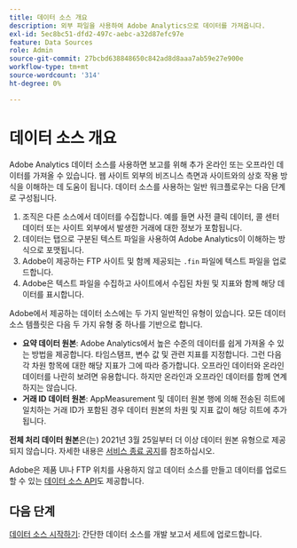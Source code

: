 ```yaml
---
title: 데이터 소스 개요
description: 외부 파일을 사용하여 Adobe Analytics으로 데이터를 가져옵니다.
exl-id: 5ec8bc51-dfd2-497c-aebc-a32d87efc97e
feature: Data Sources
role: Admin
source-git-commit: 27bcbd638848650c842ad8d8aaa7ab59e27e900e
workflow-type: tm+mt
source-wordcount: '314'
ht-degree: 0%

---
```


# 데이터 소스 개요

Adobe Analytics 데이터 소스를 사용하면 보고를 위해 추가 온라인 또는 오프라인 데이터를 가져올 수 있습니다. 웹 사이트 외부의 비즈니스 측면과 사이트와의 상호 작용 방식을 이해하는 데 도움이 됩니다. 데이터 소스를 사용하는 일반 워크플로우는 다음 단계로 구성됩니다.

1. 조직은 다른 소스에서 데이터를 수집합니다. 예를 들면 사전 클릭 데이터, 콜 센터 데이터 또는 사이트 외부에서 발생한 거래에 대한 정보가 포함됩니다.
1. 데이터는 탭으로 구분된 텍스트 파일을 사용하여 Adobe Analytics이 이해하는 방식으로 포맷됩니다.
1. Adobe이 제공하는 FTP 사이트 및 함께 제공되는 `.fin` 파일에 텍스트 파일을 업로드합니다.
1. Adobe은 텍스트 파일을 수집하고 사이트에서 수집된 차원 및 지표와 함께 해당 데이터를 표시합니다.

Adobe에서 제공하는 데이터 소스에는 두 가지 일반적인 유형이 있습니다. 모든 데이터 소스 템플릿은 다음 두 가지 유형 중 하나를 기반으로 합니다.

* **요약 데이터 원본**: Adobe Analytics에서 높은 수준의 데이터를 쉽게 가져올 수 있는 방법을 제공합니다. 타임스탬프, 변수 값 및 관련 지표를 지정합니다. 그런 다음 각 차원 항목에 대한 해당 지표가 그에 따라 증가합니다. 오프라인 데이터와 온라인 데이터를 나란히 보려면 유용합니다. 하지만 온라인과 오프라인 데이터를 함께 연계하지는 않습니다.
* **거래 ID 데이터 원본**: AppMeasurement 및 데이터 원본 행에 의해 전송된 히트에 일치하는 거래 ID가 포함된 경우 데이터 원본의 차원 및 지표 값이 해당 히트에 추가됩니다.

**전체 처리 데이터 원본**&#x200B;은(는) 2021년 3월 25일부터 더 이상 데이터 원본 유형으로 제공되지 않습니다. 자세한 내용은 [서비스 종료 공지](full-processing-eol.md)를 참조하십시오.

Adobe은 제품 UI나 FTP 위치를 사용하지 않고 데이터 소스를 만들고 데이터를 업로드할 수 있는 [데이터 소스 API](https://developer.adobe.com/analytics-apis/docs/1.4/guides/data-sources/)도 제공합니다.

## 다음 단계

[데이터 소스 시작하기](getting-started.md): 간단한 데이터 소스를 개발 보고서 세트에 업로드합니다.
